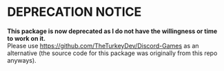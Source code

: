 # DEPRECATION NOTICE

**This package is now deprecated as I do not have the willingness or time to work on it.**  
Please use https://github.com/TheTurkeyDev/Discord-Games as an alternative (the source code for this package was originally from this repo anyways).